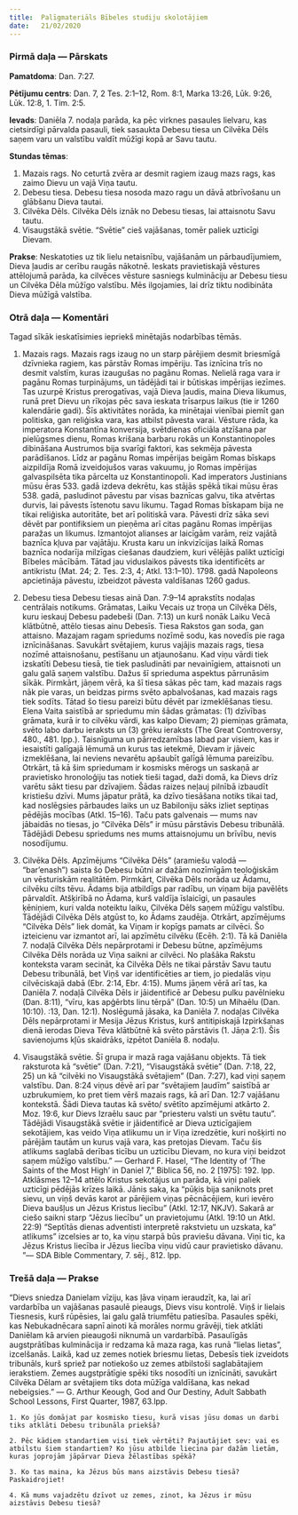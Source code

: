 ```yaml
---
title:  Palīgmateriāls Bībeles studiju skolotājiem
date:   21/02/2020
---
```


### Pirmā daļa — Pārskats

**Pamatdoma**: Dan. 7:27.

**Pētījumu centrs**: Dan. 7, 2 Tes. 2:1–12, Rom. 8:1, Marka 13:26, Lūk. 9:26, Lūk. 12:8, 1. Tim. 2:5. 

**Ievads**: Daniēla 7. nodaļa parāda, ka pēc virknes pasaules lielvaru, kas cietsirdīgi pārvalda pasauli, tiek sasaukta Debesu tiesa un Cilvēka Dēls saņem varu un valstību valdīt mūžīgi kopā ar Savu tautu.

**Stundas tēmas**:

1.	Mazais rags. No ceturtā zvēra ar desmit ragiem izaug mazs rags, kas zaimo Dievu un vajā Viņa tautu.
2.	Debesu tiesa. Debesu tiesa nosoda mazo ragu un dāvā atbrīvošanu un glābšanu Dieva tautai.
3.	Cilvēka Dēls. Cilvēka Dēls iznāk no Debesu tiesas, lai attaisnotu Savu tautu.
4.	Visaugstākā svētie. “Svētie” cieš vajāšanas, tomēr paliek uzticīgi Dievam.

**Prakse**: Neskatoties uz tik lielu netaisnību, vajāšanām un pārbaudījumiem, Dieva ļaudis ar cerību raugās nākotnē. Ieskats pravietiskajā vēstures attēlojumā parāda, ka cilvēces vēsture sasniegs kulmināciju ar Debesu tiesu un Cilvēka Dēla mūžīgo valstību. Mēs ilgojamies, lai drīz tiktu nodibināta Dieva mūžīgā valstība.

### Otrā daļa — Komentāri

Tagad sīkāk ieskatīsimies iepriekš minētajās nodarbības tēmās.

1.	Mazais rags. Mazais rags izaug no un starp pārējiem desmit briesmīgā dzīvnieka ragiem, kas pārstāv Romas impēriju. Tas iznīcina trīs no desmit valstīm, kuras izaugušas no pagānu Romas. Nelielā raga vara ir pagānu Romas turpinājums, un tādējādi tai ir būtiskas impērijas iezīmes. Tas uzurpē Kristus prerogatīvas, vajā Dieva ļaudis, maina Dieva likumus, runā pret Dievu un rīkojas pēc sava ieskata trīsarpus laikus (tie ir 1260 kalendārie gadi). Šīs aktivitātes norāda, ka minētajai vienībai piemīt gan politiska, gan reliģiska vara, kas atbilst pāvesta varai. Vēsture rāda, ka imperatora Konstantīna konversija, svētdienas oficiāla atzīšana par pielūgsmes dienu, Romas krišana barbaru rokās un Konstantinopoles dibināšana Austrumos bija svarīgi faktori, kas sekmēja pāvesta parādīšanos. Līdz ar pagānu Romas impērijas beigām Romas bīskaps aizpildīja Romā izveidojušos varas vakuumu, jo Romas impērijas galvaspilsēta tika pārcelta uz Konstantinopoli.
Kad imperators Justinians mūsu ēras 533. gadā izdeva dekrētu, kas stājās spēkā tikai mūsu ēras 538. gadā, pasludinot pāvestu par visas baznīcas galvu, tika atvērtas durvis, lai pāvests īstenotu savu likumu. Tagad Romas bīskapam bija ne tikai reliģiska autoritāte, bet arī politiskā vara. Pāvesti drīz sāka sevi dēvēt par pontifiksiem un pieņēma arī citas pagānu Romas impērijas paražas un likumus. Izmantojot alianses ar laicīgām varām, reiz vajātā baznīca kļuva par vajātāju. Krusta karu un inkvizīcijas laikā Romas baznīca nodarīja milzīgas ciešanas daudziem, kuri vēlējās palikt uzticīgi Bībeles mācībām. Tātad jau viduslaikos pāvests tika identificēts ar antikristu (Mat. 24; 2. Tes. 2:3, 4; Atkl. 13:1–10). 1798. gadā Napoleons apcietināja pāvestu, izbeidzot pāvesta valdīšanas 1260 gadus.

2. Debesu tiesa
Debesu tiesas ainā Dan. 7:9–14 aprakstīts nodaļas centrālais notikums. Grāmatas, Laiku Vecais uz troņa un Cilvēka Dēls, kuru ieskauj Debesu padebeši (Dan. 7:13) un kurš nonāk Laiku Vecā klātbūtnē, attēlo tiesas ainu Debesīs. Tiesa Rakstos gan soda, gan attaisno. Mazajam ragam spriedums nozīmē sodu, kas novedīs pie raga iznīcināšanas. Savukārt svētajiem, kurus vajājis mazais rags, tiesa nozīmē attaisnošanu, pestīšanu un atjaunošanu. Kad viņu vārdi tiek izskatīti Debesu tiesā, tie tiek pasludināti par nevainīgiem, attaisnoti un galu galā saņem valstību.
Dažus šī sprieduma aspektus pārrunāsim sīkāk. 
Pirmkārt, jāņem vērā, ka šī tiesa sākas pēc tam, kad mazais rags nāk pie varas, un beidzas pirms svēto apbalvošanas, kad mazais rags tiek sodīts. Tātad šo tiesu pareizi būtu dēvēt par izmeklēšanas tiesu. Elena Vaita saistībā ar spriedumu min šādas grāmatas: (1) dzīvības grāmata, kurā ir to cilvēku vārdi, kas kalpo Dievam; 2) piemiņas grāmata, svēto labo darbu ieraksts un (3) grēku ieraksts (The Great Controversy, 480., 481. lpp.). Taisnīguma un pārredzamības labad par visiem, kas ir iesaistīti galīgajā lēmumā un kurus tas ietekmē, Dievam ir jāveic izmeklēšana, lai neviens nevarētu apšaubīt galīgā lēmuma pareizību. 
Otrkārt, tā kā šim spriedumam ir kosmisks mērogs un saskaņā ar pravietisko hronoloģiju tas notiek tieši tagad, daži domā, ka Dievs drīz varētu sākt tiesu par dzīvajiem. Šādas raizes neļauj pilnībā izbaudīt kristiešu dzīvi. Mums jāpatur prātā, ka dzīvo tiesāšana notiks tikai tad, kad noslēgsies pārbaudes laiks un uz Babiloniju sāks izliet septiņas pēdējās mocības (Atkl. 15–16). Taču pats galvenais — mums nav jābaidās no tiesas, jo “Cilvēka Dēls” ir mūsu pārstāvis Debesu tribunālā. Tādējādi Debesu spriedums nes mums attaisnojumu un brīvību, nevis nosodījumu.

3. Cilvēka Dēls. Apzīmējums “Cilvēka Dēls” (aramiešu valodā — “bar’enash”) saista šo Debesu būtni ar dažām nozīmīgām teoloģiskām un vēsturiskām realitātēm. 
Pirmkārt, Cilvēka Dēls norāda uz Ādamu, cilvēku cilts tēvu. Ādams bija atbildīgs par radību, un viņam bija pavēlēts pārvaldīt. Atšķirībā no Ādama, kurš valdīja īslaicīgi, un pasaules ķēniņiem, kuri valda noteiktu laiku, Cilvēka Dēls saņem mūžīgu valstību. Tādējādi Cilvēka Dēls atgūst to, ko Ādams zaudēja. 
Otrkārt, apzīmējums “Cilvēka Dēls” liek domāt, ka Viņam ir kopīgs pamats ar cilvēci. Šo izteicienu var izmantot arī, lai apzīmētu cilvēku (Ecēh. 2:1). Tā kā Daniēla 7. nodaļā Cilvēka Dēls nepārprotami ir Debesu būtne, apzīmējums Cilvēka Dēls norāda uz Viņa saikni ar cilvēci.
No plašāka Rakstu konteksta varam secināt, ka Cilvēka Dēls ne tikai pārstāv Savu tautu Debesu tribunālā, bet Viņš var identificēties ar tiem, jo piedalās viņu cilvēciskajā dabā (Ebr. 2:14, Ebr. 4:15). Mums jāņem vērā arī tas, ka Daniēla 7. nodaļā Cilvēka Dēls ir jāidentificē ar Debesu pulku pavēlnieku (Dan. 8:11), “vīru, kas apģērbts linu tērpā” (Dan. 10:5) un Mihaēlu (Dan. 10:10). :13, Dan. 12:1). Noslēgumā jāsaka, ka Daniēla 7. nodaļas Cilvēka Dēls nepārprotami ir Mesija Jēzus Kristus, kurš antitipiskajā Izpirkšanas dienā ierodas Dieva Tēva klātbūtnē kā svēto pārstāvis (1. Jāņa 2:1). Šis savienojums kļūs skaidrāks, izpētot Daniēla 8. nodaļu.

4. Visaugstākā svētie. Šī grupa ir mazā raga vajāšanu objekts. Tā tiek raksturota kā “svētie” (Dan. 7:21), “Visaugstākā svētie” (Dan. 7:18, 22, 25) un kā “cilvēki no Visaugstākā svētajiem” (Dan. 7:27), kad viņi saņem valstību. Dan. 8:24 viņus dēvē arī par “svētajiem ļaudīm” saistībā ar uzbrukumiem, ko pret tiem vērš mazais rags, kā arī Dan. 12:7 vajāšanu kontekstā. Šādi Dieva tautas kā svēto/ svētīto apzīmējumi atkārto 2. Moz. 19:6, kur Dievs Izraēlu sauc par “priesteru valsti un svētu tautu”. Tādējādi Visaugstākā svētie ir jāidentificē ar Dieva uzticīgajiem sekotājiem, kas veido Viņa atlikumu un ir Viņa izredzētie, kuri nošķirti no pārējām tautām un kurus vajā vara, kas pretojas Dievam. Taču šis atlikums saglabā derības ticību un uzticību Dievam, no kura viņi beidzot saņem mūžīgo valstību.” — Gerhard F. Hasel, “The Identity of ‘The Saints of the Most High’ in Daniel 7,” Biblica 56, no. 2 [1975]: 192. lpp.
Atklāsmes 12–14 attēlo Kristus sekotājus un parāda, kā viņi paliek uzticīgi pēdējās krīzes laikā. Jānis saka, ka “pūķis bija saniknots pret sievu, un viņš devās karot ar pārējiem viņas pēcnācējiem, kuri ievēro Dieva baušļus un Jēzus Kristus liecību” (Atkl. 12:17, NKJV). Sakarā ar ciešo saikni starp “Jēzus liecību” un pravietojumu (Atkl. 19:10 un Atkl. 22:9) “Septītās dienas adventisti interpretē rakstvietu un uzskata, ka“ atlikums” izcelsies ar to, ka viņu starpā būs praviešu dāvana. Viņi tic, ka Jēzus Kristus liecība ir Jēzus liecība viņu vidū caur pravietisko dāvanu. ”— SDA Bible Commentary, 7. sēj., 812. lpp.

### Trešā daļa — Prakse

“Dievs sniedza Danielam vīziju, kas ļāva viņam ieraudzīt, ka, lai arī vardarbība un vajāšanas pasaulē pieaugs, Dievs visu kontrolē. Viņš ir lielais Tiesnesis, kurš rūpēsies, lai galu galā triumfētu patiesība. Pasaules spēki, kas Nebukadnēcara sapnī ainoti kā morāles normu grāvēji, tiek atklāti Daniēlam kā arvien pieaugoši niknumā un vardarbībā. Pasaulīgās augstprātības kulminācija ir redzama kā maza raga, kas runā “lielas lietas”, izcelšanās. Laikā, kad uz zemes notiek briesmu lietas, Debesīs tiek izveidots tribunāls, kurš spriež par notiekošo uz zemes atbilstoši saglabātajiem ierakstiem. Zemes augstprātīgie spēki tiks nosodīti un iznīcināti, savukārt Cilvēka Dēlam ar svētajiem tiks dota mūžīga valdīšana, kas nekad nebeigsies.” — G. Arthur Keough, God and Our Destiny, Adult Sabbath School Lessons, First Quarter, 1987, 63.lpp.

`1.	Ko jūs domājat par kosmisko tiesu, kurā visas jūsu domas un darbi tiks atklāti Debesu tribunāla priekšā?`

`2.	Pēc kādiem standartiem visi tiek vērtēti? Pajautājiet sev: vai es atbilstu šiem standartiem? Ko jūsu atbilde liecina par dažām lietām, kuras joprojām jāpārvar Dieva žēlastības spēkā?`

`3.	Ko tas maina, ka Jēzus būs mans aizstāvis Debesu tiesā? Paskaidrojiet!`

`4.	Kā mums vajadzētu dzīvot uz zemes, zinot, ka Jēzus ir mūsu aizstāvis Debesu tiesā?`
